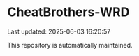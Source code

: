 # CheatBrothers-WRD

Last updated: 2025-06-03 16:20:57

This repository is automatically maintained.
